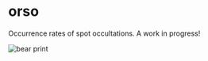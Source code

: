 # orso

Occurrence rates of spot occultations. A work in progress! 



![bear print](https://www.svgrepo.com/show/21475/bear.svg)

